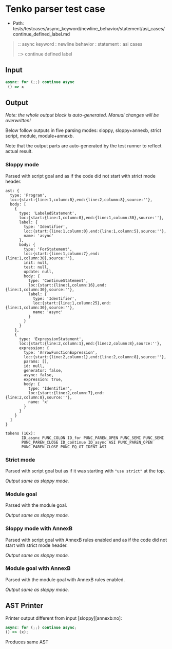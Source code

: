 # Tenko parser test case

- Path: tests/testcases/async_keyword/newline_behavior/statement/asi_cases/continue_defined_label.md

> :: async keyword : newline behavior : statement : asi cases
>
> ::> continue defined label

## Input

`````js
async: for (;;) continue async 
 () => x
`````

## Output

_Note: the whole output block is auto-generated. Manual changes will be overwritten!_

Below follow outputs in five parsing modes: sloppy, sloppy+annexb, strict script, module, module+annexb.

Note that the output parts are auto-generated by the test runner to reflect actual result.

### Sloppy mode

Parsed with script goal and as if the code did not start with strict mode header.

`````
ast: {
  type: 'Program',
  loc:{start:{line:1,column:0},end:{line:2,column:8},source:''},
  body: [
    {
      type: 'LabeledStatement',
      loc:{start:{line:1,column:0},end:{line:1,column:30},source:''},
      label: {
        type: 'Identifier',
        loc:{start:{line:1,column:0},end:{line:1,column:5},source:''},
        name: 'async'
      },
      body: {
        type: 'ForStatement',
        loc:{start:{line:1,column:7},end:{line:1,column:30},source:''},
        init: null,
        test: null,
        update: null,
        body: {
          type: 'ContinueStatement',
          loc:{start:{line:1,column:16},end:{line:1,column:30},source:''},
          label: {
            type: 'Identifier',
            loc:{start:{line:1,column:25},end:{line:1,column:30},source:''},
            name: 'async'
          }
        }
      }
    },
    {
      type: 'ExpressionStatement',
      loc:{start:{line:2,column:1},end:{line:2,column:8},source:''},
      expression: {
        type: 'ArrowFunctionExpression',
        loc:{start:{line:2,column:1},end:{line:2,column:8},source:''},
        params: [],
        id: null,
        generator: false,
        async: false,
        expression: true,
        body: {
          type: 'Identifier',
          loc:{start:{line:2,column:7},end:{line:2,column:8},source:''},
          name: 'x'
        }
      }
    }
  ]
}

tokens (16x):
       ID_async PUNC_COLON ID_for PUNC_PAREN_OPEN PUNC_SEMI PUNC_SEMI
       PUNC_PAREN_CLOSE ID_continue ID_async ASI PUNC_PAREN_OPEN
       PUNC_PAREN_CLOSE PUNC_EQ_GT IDENT ASI
`````

### Strict mode

Parsed with script goal but as if it was starting with `"use strict"` at the top.

_Output same as sloppy mode._

### Module goal

Parsed with the module goal.

_Output same as sloppy mode._

### Sloppy mode with AnnexB

Parsed with script goal with AnnexB rules enabled and as if the code did not start with strict mode header.

_Output same as sloppy mode._

### Module goal with AnnexB

Parsed with the module goal with AnnexB rules enabled.

_Output same as sloppy mode._

## AST Printer

Printer output different from input [sloppy][annexb:no]:

````js
async: for (;;) continue async;
() => (x);
````

Produces same AST
